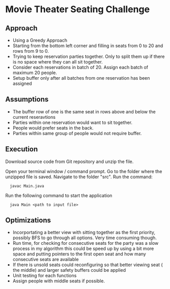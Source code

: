 # Movie Theater Seating Challenge


## Approach
* Using a Greedy Approach
* Starting from the bottom left corner and filling in seats from 0 to 20 and rows from 9 to 0.
* Trying to keep reservation parties together. Only to split them up if there is no space where they can all sit together.
* Consider each reservations in batch of 20. Assign each batch of maximum 20 people.
* Setup buffer only after all batches from one reservation has been assigned


## Assumptions

* The buffer row of one is the same seat in rows above and below the current reseravtions
* Parties within one reservation would want to sit together.
* People would prefer seats in the back.
* Parties within same group of people would not require buffer.

## Execution
Download source code from Git repository and unzip the file.

Open your terminal window / command prompt. Go to the folder where the unzipped file is saved.  Navigate to the folder "src".
Run the command:
```
  javac Main.java
 ```

Run the following command to start the application
```
  java Main <path to input file>
 ```


## Optimizations
* Incorportating a better view with sitting together as the first priority, possibly BFS to go through all options. Very time consuming though.
* Run time, for checking for consecutive seats for the party was a slow process in my algorithm this could be speed up by using a bit more space and putting pointers to the first open seat and how many consecutive seats are available
* If there is unsold seats could reconfiguring so that better viewing seat ( the middle) and larger safety buffers could be applied
* Unit testing for each functions
* Assign people with middle seats if possible.
